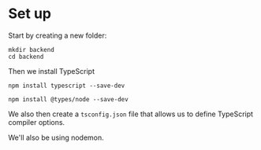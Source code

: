# Set up

Start by creating a new folder:

``` shell
mkdir backend
cd backend
```

Then we install TypeScript

``` shell
npm install typescript --save-dev

npm install @types/node --save-dev
```

We also then create a `tsconfig.json` file that allows us to define TypeScript compiler options.

We'll also be using nodemon.
